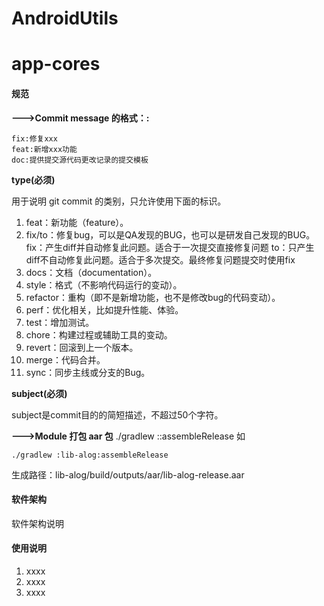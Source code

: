 # AndroidUtils
# app-cores

#### 规范
**--->Commit message 的格式：<type>: <subject>**

```
fix:修复xxx
feat:新增xxx功能
doc:提供提交源代码更改记录的提交模板
```

**type(必须)**

用于说明 git commit 的类别，只允许使用下面的标识。

1.  feat：新功能（feature）。
2.  fix/to：修复bug，可以是QA发现的BUG，也可以是研发自己发现的BUG。
    fix：产生diff并自动修复此问题。适合于一次提交直接修复问题
    to：只产生diff不自动修复此问题。适合于多次提交。最终修复问题提交时使用fix
3.  docs：文档（documentation）。
4.  style：格式（不影响代码运行的变动）。
5.  refactor：重构（即不是新增功能，也不是修改bug的代码变动）。
6.  perf：优化相关，比如提升性能、体验。
7.  test：增加测试。
8.  chore：构建过程或辅助工具的变动。
9.  revert：回滚到上一个版本。
10.  merge：代码合并。
11.  sync：同步主线或分支的Bug。

**subject(必须)**

subject是commit目的的简短描述，不超过50个字符。

**--->Module 打包 aar 包**
./gradlew :<ModuleName>:assembleRelease
如
```
./gradlew :lib-alog:assembleRelease
```
生成路径：lib-alog/build/outputs/aar/lib-alog-release.aar


#### 软件架构
软件架构说明

#### 使用说明

1.  xxxx
2.  xxxx
3.  xxxx